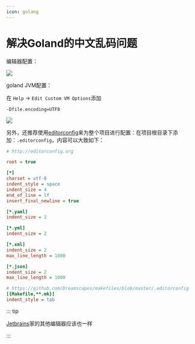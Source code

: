 ```yaml
---
icon: golang
---
```


# 解决Goland的中文乱码问题

编辑器配置：

![](https://cdn.jsdelivr.net/gh/wuliang142857/pictures-hosting@main/20211213/1.5oc2c74mwqw0.jpg)

goland JVM配置：

在 `Help` -> `Edit Custom VM Options`添加

````
-Dfile.encoding=UTF8
````

![](https://cdn.jsdelivr.net/gh/wuliang142857/pictures-hosting@main/20211213/1.4g88ftu8qys0.jpg)



另外，还推荐使用[editorconfig](https://editorconfig.org/)来为整个项目进行配置：在项目根目录下添加：`.editorconfig`，内容可以大致如下：

````ini
# http://editorconfig.org

root = true

[*]
charset = utf-8
indent_style = space
indent_size = 4
end_of_line = lf
insert_final_newline = true

[*.yaml]
indent_size = 2

[*.yml]
indent_size = 2

[*.xml]
indent_size = 2
max_line_length = 1000

[*.json]
indent_size = 2
max_line_length = 1000

# https://github.com/Dreamscapes/makefiles/blob/master/.editorconfig
[{Makefile,**.mk}]
indent_style = tab

````


::: tip

[Jetbrains](https://www.jetbrains.com/)家的其他编辑器应该也一样

:::